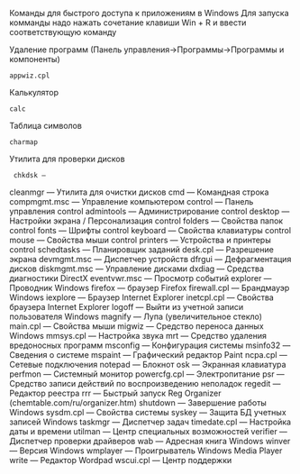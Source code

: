 Команды для быстрого доступа к приложениям в Windows
Для запуска комманды надо нажать сочетание клавиши Win + R и ввести соответствующую команду

Удаление программ (Панель управления->Программы->Программы и компоненты)
 
    appwiz.cpl

Калькулятор

    calc

Таблица символов
   
    charmap
 
Утилита для проверки дисков

     chkdsk — 

cleanmgr — Утилита для очистки дисков
 cmd — Командная строка
 compmgmt.msc — Управление компьютером
 control — Панель управления
 control admintools — Администрирование
 control desktop — Настройки экрана / Персонализация
 control folders — Свойства папок
 control fonts — Шрифты
 control keyboard — Свойства клавиатуры
 control mouse — Свойства мыши
 control printers — Устройства и принтеры
 control schedtasks — Планировщик заданий
 desk.cpl — Разрешение экрана
 devmgmt.msc — Диспетчер устройств
 dfrgui — Дефрагментация дисков
 diskmgmt.msc — Управление дисками
 dxdiag — Средства диагностики DirectX
 eventvwr.msc — Просмотр событий
 explorer — Проводник Windows
 firefox — браузер Firefox
 firewall.cpl — Брандмауэр Windows
 iexplore — Браузер Internet Explorer
 inetcpl.cpl — Свойства браузера Internet Explorer
 logoff — Выйти из учетной записи пользователя Windows
 magnify — Лупа (увеличительное стекло)
 main.cpl — Свойства мыши
 migwiz — Средство переноса данных Windows
 mmsys.cpl — Настройка звука
 mrt — Средство удаления вредоносных программ
 msconfig — Конфигурация системы
 msinfo32 — Сведения о системе
 mspaint — Графический редактор Paint
 ncpa.cpl — Сетевые подключения
 notepad — Блокнот
 osk — Экранная клавиатура
 perfmon — Системный монитор
 powercfg.cpl — Электропитание
 psr — Средство записи действий по воспроизведению неполадок
 regedit — Редактор реестра
 rrr — Быстрый запуск Reg Organizer (chemtable.com/ru/organizer.htm)
 shutdown — Завершение работы Windows
 sysdm.cpl — Свойства системы
 syskey — Защита БД учетных записей Windows
 taskmgr — Диспетчер задач
 timedate.cpl — Настройка даты и времени
 utilman — Центр специальных возможностей
 verifier — Диспетчер проверки драйверов
 wab — Адресная книга Windows
 winver — Версия Windows
 wmplayer — Проигрыватель Windows Media Player
 write — Редактор Wordpad
 wscui.cpl — Центр поддержки
